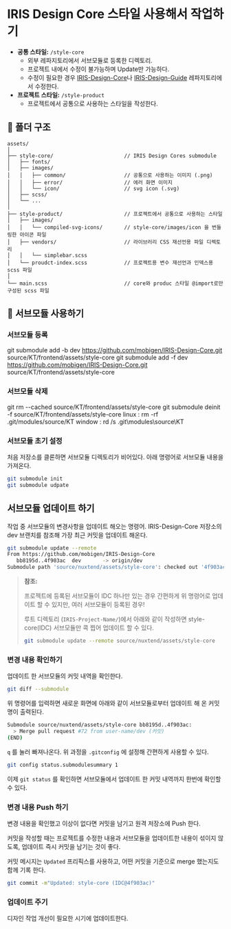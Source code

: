 # IRIS Design Core 스타일 사용해서 작업하기

- **공통 스타일:** `/style-core`
  - 외부 레파지토리에서 서브모듈로 등록한 디렉토리.
  - 프로젝트 내에서 수정이 불가능하며 Update만 가능하다.
  - 수정이 필요한 경우 [IRIS-Design-Core](https://github.com/mobigen/IRIS-Design-Core)나 [IRIS-Design-Guide](https://github.com/mobigen/IRIS-Design-Guide) 레파지토리에서 수정한다.
- **프로젝트 스타일:** `/style-product`
  - 프로젝트에서 공통으로 사용하는 스타일을 작성한다.

## 📂 폴더 구조

```
assets/
│
├── style-core/                       // IRIS Design Cores submodule
│   ├── fonts/
│   ├── images/
│   │   ├── common/                   // 공통으로 사용하는 이미지 (.png)
│   │   ├── error/                    // 에러 화면 이미지
│   │   └── icon/                     // svg icon (.svg)
│   ├── scss/
│   └── ...
│
├── style-product/                    // 프로젝트에서 공통으로 사용하는 스타일
│   ├── images/
│   │   └── compiled-svg-icons/       // style-core/images/icon 을 번들링한 아이콘 파일
│   ├── vendors/                      // 라이브러리 CSS 재선언용 파일 디렉토리
│   │   └── simplebar.scss
│   └── proudct-index.scss            // 프로젝트용 변수 재선언과 인덱스용 scss 파일
│
└── main.scss                         // core와 produc 스타일 @import로만 구성된 scss 파일
```

## 🐙 서브모듈 사용하기

### 서브모듈 등록
git submodule add -b dev https://github.com/mobigen/IRIS-Design-Core.git source/KT/frontend/assets/style-core
git submodule add -f dev https://github.com/mobigen/IRIS-Design-Core.git source/KT/frontend/assets/style-core

### 서브모듈 삭제
git rm --cached source/KT/frontend/assets/style-core
git submodule deinit -f source/KT/frontend/assets/style-core
linux : rm -rf .git/modules/source/KT
window : rd /s .git\modules\source\KT


### 서브모듈 초기 설정

처음 저장소를 클론하면 서브모듈 디렉토리가 비어있다. 아래 명령어로 서브모듈 내용을 가져온다.

```bash
git submodule init
git submodule udpate
```

## 서브모듈 업데이트 하기

작업 중 서브모듈의 변경사항을 업데이트 해오는 명령어.
IRIS-Design-Core 저장소의 dev 브랜치를 참조해 가장 최근 커밋을 업데이트 해온다.

```bash
git submodule update --remote
From https://github.com/mobigen/IRIS-Design-Core
   bb8195d..4f903ac  dev       -> origin/dev
Submodule path 'source/nuxtend/assets/style-core': checked out '4f903acf48e0a5502830eeda15bdd15f6a48c60e'
```

> **참조:**
>
> 프로젝트에 등록된 서브모듈이 IDC 하나만 있는 경우 간편하게 위 명령어로 업데이트 할 수 있지만, 여러 서브모듈이 등록된 경우!
>
> 루트 디렉토리 (`IRIS-Project-Name/`)에서 아래와 같이 작성하면 style-core(IDC) 서브모듈만 콕 찝어 업데이트 할 수 있다.
>
> ```bash
> git submodule update --remote source/nuxtend/assets/style-core
> ```

### 변경 내용 확인하기

업데이트 한 서브모듈의 커밋 내역을 확인한다.

```bash
git diff --submodule
```

위 명령어를 입력하면 새로운 화면에 아래와 같이 서브모듈로부터 업데이트 해 온 커밋명이 출력된다.

```bash
Submodule source/nuxtend/assets/style-core bb8195d..4f903ac:
  > Merge pull request #72 from user-name/dev (커밋)
(END)
```

`q` 를 눌러 빠져나온다. 위 과정을 `.gitconfig` 에 설정해 간편하게 사용할 수 있다.

```bash
git config status.submodulesummary 1
```

이제 `git status` 를 확인하면 서브모듈에서 업데이트 한 커밋 내역까지 한번에 확인할 수 있다.

### 변경 내용 Push 하기

변경 내용을 확인했고 이상이 없다면 커밋을 남기고 원격 저장소에 Push 한다.

커밋을 작성할 때는 프로젝트를 수정한 내용과 서브모듈을 업데이트한 내용이 섞이지 않도록, 업데이트 즉시 커밋을 남기는 것이 좋다.

커밋 메시지는 `Updated` 프리픽스를 사용하고, 어떤 커밋을 기준으로 merge 했는지도 함께 기록 한다.

```bash
git commit -m"Updated: style-core (IDC@4f903ac)"
```

### 업데이트 주기

디자인 작업 개선이 필요한 시기에 업데이트한다.
